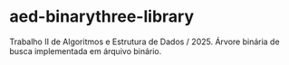 # aed-binarythree-library
Trabalho II de Algoritmos e Estrutura de Dados / 2025. Árvore binária de busca implementada em árquivo binário.
